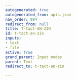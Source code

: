 ```yaml
---
autogenerated: true
autogenerated_from: apis.json
nav_order: 984
redirect_from: null
title: T-tact-AN-ZIN
id: t-tact-an-zin
inputs:
- text
- file
active: true
grand_parent: Input modes
parent: Text
redirect_to: t-tact-an-zin

---
```


